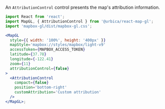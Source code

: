 An `AttributionControl` control presents the map's attribution information.

```jsx
import React from 'react';
import MapGL, { AttributionControl } from '@urbica/react-map-gl';
import 'mapbox-gl/dist/mapbox-gl.css';

<MapGL
  style={{ width: '100%', height: '400px' }}
  mapStyle='mapbox://styles/mapbox/light-v9'
  accessToken={MAPBOX_ACCESS_TOKEN}
  latitude={37.78}
  longitude={-122.41}
  zoom={11}
  attributionControl={false}
>
  <AttributionControl
    compact={false}
    position='bottom-right'
    customAttribution='Custom attribution'
  />
</MapGL>;
```
